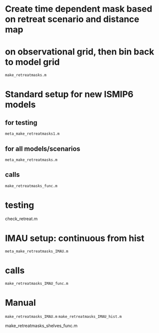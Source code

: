 # Create time dependent mask based on retreat scenario and distance map
# on observational grid, then bin back to model grid

`make_retreatmasks.m`


# Standard setup for new ISMIP6 models
## for testing
`meta_make_retreatmasks1.m` 
## for all models/scenarios
`meta_make_retreatmasks.m`
## calls
`make_retreatmasks_func.m`

# testing
check_retreat.m



# IMAU setup: continuous from hist
`meta_make_retreatmasks_IMAU.m`
# calls
`make_retreatmasks_IMAU_func.m`

# Manual
`make_retreatmasks_IMAU.m`
`make_retreatmasks_IMAU_hist.m`



make_retreatmasks_shelves_func.m
